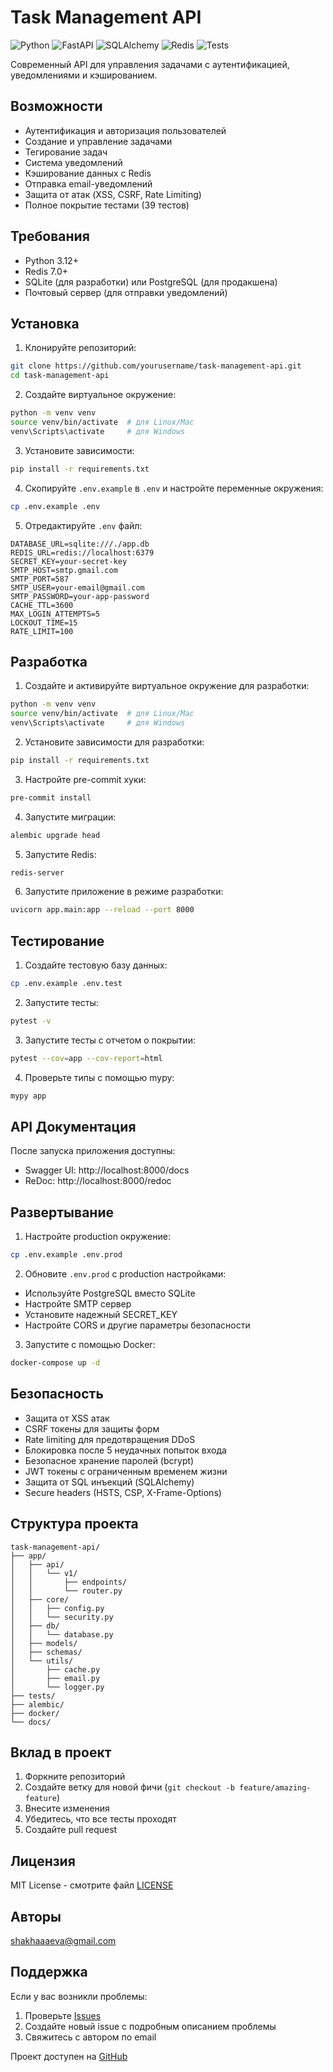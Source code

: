 # Task Management API

![Python](https://img.shields.io/badge/python-3.12-blue.svg)
![FastAPI](https://img.shields.io/badge/FastAPI-0.109.0-green.svg)
![SQLAlchemy](https://img.shields.io/badge/SQLAlchemy-2.0.0-blue.svg)
![Redis](https://img.shields.io/badge/Redis-7.0-red.svg)
![Tests](https://img.shields.io/badge/tests-39%20passed-brightgreen.svg)

Современный API для управления задачами с аутентификацией, уведомлениями и кэшированием.

## Возможности

- Аутентификация и авторизация пользователей
- Создание и управление задачами
- Тегирование задач
- Система уведомлений
- Кэширование данных с Redis
- Отправка email-уведомлений
- Защита от атак (XSS, CSRF, Rate Limiting)
- Полное покрытие тестами (39 тестов)

## Требования

- Python 3.12+
- Redis 7.0+
- SQLite (для разработки) или PostgreSQL (для продакшена)
- Почтовый сервер (для отправки уведомлений)

## Установка

1. Клонируйте репозиторий:
```bash
git clone https://github.com/yourusername/task-management-api.git
cd task-management-api
```

2. Создайте виртуальное окружение:
```bash
python -m venv venv
source venv/bin/activate  # для Linux/Mac
venv\Scripts\activate     # для Windows
```

3. Установите зависимости:
```bash
pip install -r requirements.txt
```

4. Скопируйте `.env.example` в `.env` и настройте переменные окружения:
```bash
cp .env.example .env
```

5. Отредактируйте `.env` файл:
```env
DATABASE_URL=sqlite:///./app.db
REDIS_URL=redis://localhost:6379
SECRET_KEY=your-secret-key
SMTP_HOST=smtp.gmail.com
SMTP_PORT=587
SMTP_USER=your-email@gmail.com
SMTP_PASSWORD=your-app-password
CACHE_TTL=3600
MAX_LOGIN_ATTEMPTS=5
LOCKOUT_TIME=15
RATE_LIMIT=100
```

## Разработка

1. Создайте и активируйте виртуальное окружение для разработки:
```bash
python -m venv venv
source venv/bin/activate  # для Linux/Mac
venv\Scripts\activate     # для Windows
```

2. Установите зависимости для разработки:
```bash
pip install -r requirements.txt
```

3. Настройте pre-commit хуки:
```bash
pre-commit install
```

4. Запустите миграции:
```bash
alembic upgrade head
```

5. Запустите Redis:
```bash
redis-server
```

6. Запустите приложение в режиме разработки:
```bash
uvicorn app.main:app --reload --port 8000
```

## Тестирование

1. Создайте тестовую базу данных:
```bash
cp .env.example .env.test
```

2. Запустите тесты:
```bash
pytest -v
```

3. Запустите тесты с отчетом о покрытии:
```bash
pytest --cov=app --cov-report=html
```

4. Проверьте типы с помощью mypy:
```bash
mypy app
```

## API Документация

После запуска приложения доступны:
- Swagger UI: http://localhost:8000/docs
- ReDoc: http://localhost:8000/redoc

## Развертывание

1. Настройте production окружение:
```bash
cp .env.example .env.prod
```

2. Обновите `.env.prod` с production настройками:
- Используйте PostgreSQL вместо SQLite
- Настройте SMTP сервер
- Установите надежный SECRET_KEY
- Настройте CORS и другие параметры безопасности

3. Запустите с помощью Docker:
```bash
docker-compose up -d
```

## Безопасность

- Защита от XSS атак
- CSRF токены для защиты форм
- Rate limiting для предотвращения DDoS
- Блокировка после 5 неудачных попыток входа
- Безопасное хранение паролей (bcrypt)
- JWT токены с ограниченным временем жизни
- Защита от SQL инъекций (SQLAlchemy)
- Secure headers (HSTS, CSP, X-Frame-Options)

## Структура проекта

```
task-management-api/
├── app/
│   ├── api/
│   │   └── v1/
│   │       ├── endpoints/
│   │       └── router.py
│   ├── core/
│   │   ├── config.py
│   │   └── security.py
│   ├── db/
│   │   └── database.py
│   ├── models/
│   ├── schemas/
│   └── utils/
│       ├── cache.py
│       ├── email.py
│       └── logger.py
├── tests/
├── alembic/
├── docker/
└── docs/
```

## Вклад в проект

1. Форкните репозиторий
2. Создайте ветку для новой фичи (`git checkout -b feature/amazing-feature`)
3. Внесите изменения
4. Убедитесь, что все тесты проходят
5. Создайте pull request

## Лицензия

MIT License - смотрите файл [LICENSE](LICENSE)

## Авторы

shakhaaaeva@gmail.com

## Поддержка

Если у вас возникли проблемы:
1. Проверьте [Issues](https://github.com/yourusername/task-management-api/issues)
2. Создайте новый issue с подробным описанием проблемы
3. Свяжитесь с автором по email

Проект доступен на [GitHub](https://github.com/TamagotchiFibi/task-management-api) 